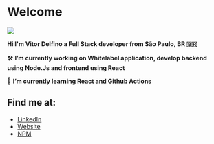 # Welcome

![](https://i.imgur.com/TaTyAuY.png)

**Hi I'm Vitor Delfino a Full Stack developer from São Paulo, BR 🇧🇷**

🛠️ **I’m currently working on Whitelabel application, develop backend using Node.Js and frontend using React**

📖 **I’m currently learning React and Github Actions**

## Find me at:

- [LinkedIn](https://www.linkedin.com/in/vitor-delfino)
- [Website](https://vitordelfino.dev)
- [NPM](https://www.npmjs.com/~vitordelfino)
